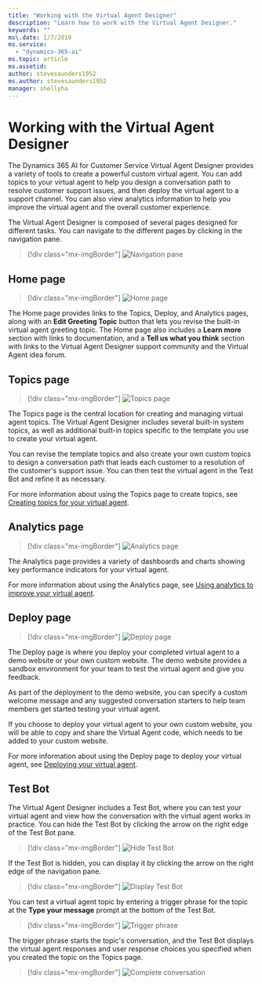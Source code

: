 ```yaml
---
title: "Working with the Virtual Agent Designer"
description: "Learn how to work with the Virtual Agent Designer."
keywords: ""
ms\.date: 1/7/2019
ms.service:
  - "dynamics-365-ai"
ms.topic: article
ms.assetid: 
author: stevesaunders1952
ms.author: stevesaunders1952
manager: shellyha
---
```


# Working with the Virtual Agent Designer

The Dynamics 365 AI for Customer Service Virtual Agent Designer provides a variety of tools to create a powerful custom virtual agent. You can add topics to your virtual agent to help you design a conversation path to resolve customer support issues, and then deploy the virtual agent to a support channel. You can also view analytics information to help you improve the virtual agent and the overall customer experience.

The Virtual Agent Designer is composed of several pages designed for different tasks. You can navigate to the different pages by clicking in the navigation pane.

   > [!div class="mx-imgBorder"]
   > ![Navigation pane](media/bot-designer-1.PNG)

## Home page

   > [!div class="mx-imgBorder"]
   > ![Home page](media/create-bot-3.PNG)

The Home page provides links to the Topics, Deploy, and Analytics pages, along with an **Edit Greeting Topic** button that lets you revise the built-in virtual agent greeting topic. The Home page also includes a **Learn more** section with links to documentation, and a **Tell us what you think** section with links to the Virtual Agent Designer support community and the Virtual Agent idea forum.

## Topics page

   > [!div class="mx-imgBorder"]
   > ![Topics page](media/bot-designer-4.PNG)

The Topics page is the central location for creating and managing virtual agent topics. The Virtual Agent Designer includes several built-in system topics, as well as additional built-in topics specific to the template you use to create your virtual agent.

You can revise the template topics and also create your own custom topics to design a conversation path that leads each customer to a resolution of the customer's support issue. You can then test the virtual agent in the Test Bot and refine it as necessary.

For more information about using the Topics page to create topics, see [Creating topics for your virtual agent](getting-started-create-topics.md).

## Analytics page

   > [!div class="mx-imgBorder"]
   > ![Analytics page](media/dash-summary-1.PNG)

The Analytics page provides a variety of dashboards and charts showing key performance indicators for your virtual agent.

For more information about using the Analytics page, see [Using analytics to improve your virtual agent](getting-started-analytics.md).

## Deploy page

   > [!div class="mx-imgBorder"]
   > ![Deploy page](media/bot-designer-5.PNG)

The Deploy page is where you deploy your completed virtual agent to a demo website or your own custom website. The demo website provides a sandbox environment for your team to test the virtual agent and give you feedback.

As part of the deployment to the demo website, you can specify a custom welcome message and any suggested conversation starters to help team members get started testing your virtual agent.

If you choose to deploy your virtual agent to your own custom website, you will be able to copy and share the Virtual Agent code, which needs to be added to your custom website.

For more information about using the Deploy page to deploy your virtual agent, see [Deploying your virtual agent](getting-started-deploy.md).

## Test Bot

The Virtual Agent Designer includes a Test Bot, where you can test your virtual agent and view how the conversation with the virtual agent works in practice. You can hide the Test Bot by clicking the arrow on the right edge of the Test Bot pane.

   > [!div class="mx-imgBorder"]
   > ![Hide Test Bot](media/bot-designer-5-2.PNG)

If the Test Bot is hidden, you can display it by clicking the arrow on the right edge of the navigation pane.

   > [!div class="mx-imgBorder"]
   > ![Display Test Bot](media/bot-designer-5-3.PNG)

You can test a virtual agent topic by entering a trigger phrase for the topic at the **Type your message** prompt at the bottom of the Test Bot.

   > [!div class="mx-imgBorder"]
   > ![Trigger phrase](media/bot-designer-6.PNG)

The trigger phrase starts the topic's conversation, and the Test Bot displays the virtual agent responses and user response choices you specified when you created the topic on the Topics page.

   > [!div class="mx-imgBorder"]
   > ![Complete conversation](media/create-topic-22.png)